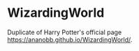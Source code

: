 # WizardingWorld
Duplicate of Harry Potter's official page
https://ananobb.github.io/WizardingWorld/.
